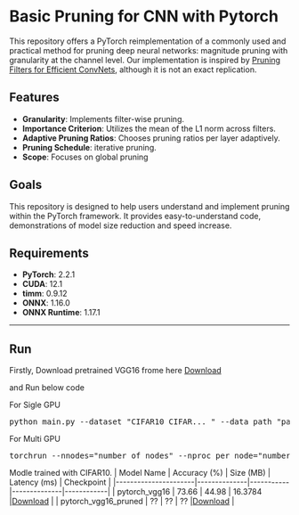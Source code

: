 # Basic Pruning for CNN with Pytorch
This repository offers a PyTorch reimplementation of a commonly used and practical method for pruning deep neural networks: magnitude pruning with granularity at the channel level. Our implementation is inspired by [Pruning Filters for Efficient ConvNets](https://arxiv.org/abs/1608.08710), although it is not an exact replication.

## Features
- **Granularity**: Implements filter-wise pruning.
- **Importance Criterion**: Utilizes the mean of the L1 norm across filters.
- **Adaptive Pruning Ratios**: Chooses pruning ratios per layer adaptively.
- **Pruning Schedule**: iterative pruning.
- **Scope**: Focuses on global pruning 

## Goals
This repository is designed to help users understand and implement pruning within the PyTorch framework. It provides easy-to-understand code, demonstrations of model size reduction and speed increase.

## Requirements
- **PyTorch**: 2.2.1
- **CUDA**: 12.1
- **timm**: 0.9.12
- **ONNX**: 1.16.0
- **ONNX Runtime**: 1.17.1

____________________________________________________________________________________________
## Run
Firstly, Download pretrained VGG16 frome here [Download](https://drive.google.com/file/d/1XFD5oe5QH_09lE4C-7yMIJ8O6OflPKOX/view?usp=sharing)

and Run below code

For Sigle GPU
<pre>
python main.py --dataset "CIFAR10 CIFAR... " --data_path "path_to_data" --pretrained "path_to_pretrained_model" --device cuda --model vgg16 
</pre>

For Multi GPU
<pre>
torchrun --nnodes="number_of_nodes" --nproc_per_node="number_of_processes_per_node" main.py --dataset "CIFAR10 CIFAR... " --data_path "path_to_data" --pretrained "path_to_pretrained_model" --device cuda --model vgg16 --distributed 
</pre>


Modle trained with CIFAR10.
| Model Name           | Accuracy (%) | Size (MB) | Latency (ms) | Checkpoint |
|----------------------|--------------|-----------|--------------|------------|
| pytorch_vgg16  | 73.66        | 44.98     | 16.3784      |[Download](https://drive.google.com/file/d/1XFD5oe5QH_09lE4C-7yMIJ8O6OflPKOX/view?usp=sharing) |
| pytorch_vgg16_pruned  | ??      | ??     | ??     |[Download](https://drive.google.com/file/d/1B_cR5QlXdnpzGfaQcAGtFjV0d3kLctcJ/view?usp=sharing) |

